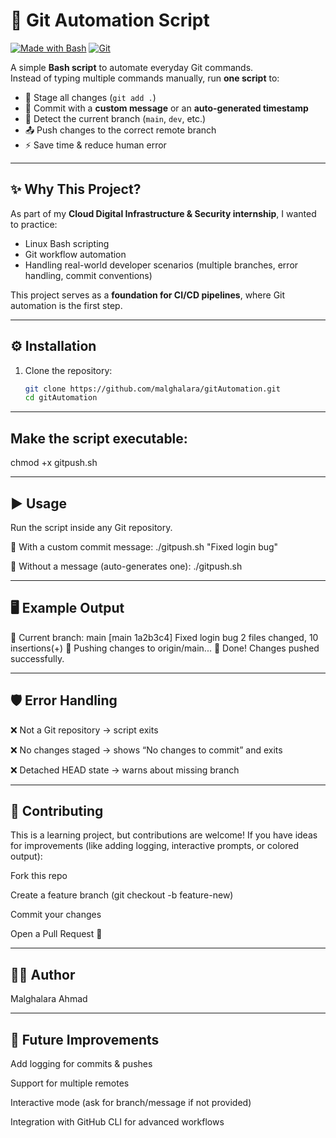 # 🚀 Git Automation Script

[![Made with Bash](https://img.shields.io/badge/Made%20with-Bash-blue?logo=gnu-bash)](https://www.gnu.org/software/bash/)
[![Git](https://img.shields.io/badge/Version-Control-Git-orange?logo=git)](https://git-scm.com/)

A simple **Bash script** to automate everyday Git commands.  
Instead of typing multiple commands manually, run **one script** to:

- 📂 Stage all changes (`git add .`)
- 📝 Commit with a **custom message** or an **auto-generated timestamp**
- 🌱 Detect the current branch (`main`, `dev`, etc.)
- 📤 Push changes to the correct remote branch
- ⚡ Save time & reduce human error

---

## ✨ Why This Project?

As part of my **Cloud Digital Infrastructure & Security internship**, I wanted to practice:
- Linux Bash scripting  
- Git workflow automation  
- Handling real-world developer scenarios (multiple branches, error handling, commit conventions)  

This project serves as a **foundation for CI/CD pipelines**, where Git automation is the first step.

---

## ⚙️ Installation

1. Clone the repository:
   ```bash
   git clone https://github.com/malghalara/gitAutomation.git
   cd gitAutomation

---

## Make the script executable:

chmod +x gitpush.sh

---

## ▶️ Usage

Run the script inside any Git repository.

🔹 With a custom commit message:
./gitpush.sh "Fixed login bug"

🔹 Without a message (auto-generates one):
./gitpush.sh

---

## 🖥️ Example Output
📌 Current branch: main
[main 1a2b3c4] Fixed login bug
 2 files changed, 10 insertions(+)
🚀 Pushing changes to origin/main...
🎉 Done! Changes pushed successfully.

---

## 🛡️ Error Handling

❌ Not a Git repository → script exits

❌ No changes staged → shows “No changes to commit” and exits

❌ Detached HEAD state → warns about missing branch

---

## 🤝 Contributing

This is a learning project, but contributions are welcome!
If you have ideas for improvements (like adding logging, interactive prompts, or colored output):

Fork this repo

Create a feature branch (git checkout -b feature-new)

Commit your changes

Open a Pull Request 🚀

---

## 👨‍💻 Author

Malghalara Ahmad

---

## 🌟 Future Improvements

Add logging for commits & pushes

Support for multiple remotes

Interactive mode (ask for branch/message if not provided)

Integration with GitHub CLI for advanced workflows


